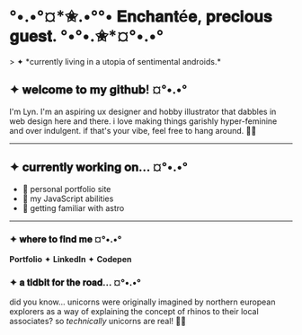 <h1> °•.•°¤*✬.•°°• 𝐄𝐧𝐜𝐡𝐚𝐧𝐭é𝐞, 𝐩𝐫𝐞𝐜𝐢𝐨𝐮𝐬 𝐠𝐮𝐞𝐬𝐭. °•°•.✬*¤°•.•° </h1>
> ✦ *currently living in a utopia of sentimental androids.*

## ✦ 𝐰𝐞𝐥𝐜𝐨𝐦𝐞 𝐭𝐨 𝐦𝐲 𝐠𝐢𝐭𝐡𝐮𝐛! ¤°•.•°
I'm Lyn. I'm an aspiring ux designer and hobby illustrator that dabbles in web design here and there.
i love making things garishly hyper-feminine and over indulgent. if that's your vibe, feel free to hang around. 🎀✨

---

##  ✦ 𝐜𝐮𝐫𝐫𝐞𝐧𝐭𝐥𝐲 𝐰𝐨𝐫𝐤𝐢𝐧𝐠 𝐨𝐧... ¤°•.•°
- 🎀 personal portfolio site
- 🎀 my JavaScript abilities
- 🎀 getting familiar with astro
 
---

### ✦ 𝐰𝐡𝐞𝐫𝐞 𝐭𝐨 𝐟𝐢𝐧𝐝 𝐦𝐞 ¤°•.•°
**Portfolio**  ✦  **LinkedIn**  ✦  **Codepen**

### ✦ 𝐚 𝐭𝐢𝐝𝐛𝐢𝐭 𝐟𝐨𝐫 𝐭𝐡𝐞 𝐫𝐨𝐚𝐝... ¤°•.•°
did you know... unicorns were originally imagined by northern european explorers as a way of explaining the concept of rhinos to their local associates? 
so *technically* unicorns are real! 🦄✨

